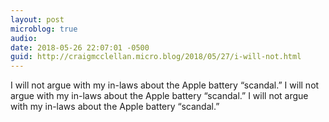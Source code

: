 ```yaml
---
layout: post
microblog: true
audio: 
date: 2018-05-26 22:07:01 -0500
guid: http://craigmcclellan.micro.blog/2018/05/27/i-will-not.html
---
```

I will not argue with my in-laws about the Apple battery “scandal.” I will not argue with my in-laws about the Apple battery “scandal.” I will not argue with my in-laws about the Apple battery “scandal.”
